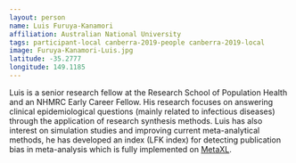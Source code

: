 ```yaml
---
layout: person
name: Luis Furuya-Kanamori
affiliation: Australian National University
tags: participant-local canberra-2019-people canberra-2019-local
image: Furuya-Kanamori-Luis.jpg
latitude: -35.2777
longitude: 149.1185
---
```

Luis is a senior research fellow at the Research School of Population Health and an NHMRC Early Career Fellow. His research focuses on answering clinical epidemiological questions (mainly related to infectious diseases) through the application of research synthesis methods. Luis has also interest on simulation studies and improving current meta-analytical methods, he has developed an index (LFK index) for detecting publication bias in meta-analysis which is fully implemented on <a href="www.epigear.com">MetaXL</a>.  